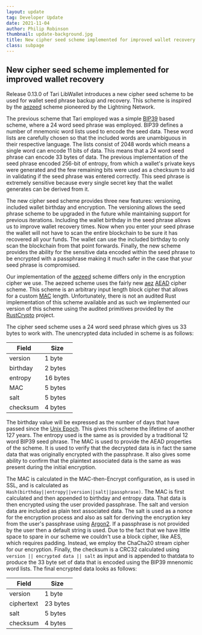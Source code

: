 ```yaml
---
layout: update
tag: Developer Update
date: 2021-11-04
author: Philip Robinson
thumbnail: update-background.jpg
title: New cipher seed scheme implemented for improved wallet recovery
class: subpage
---
```


## New cipher seed scheme implemented for improved wallet recovery

Release 0.13.0 of Tari LibWallet introduces a new cipher seed scheme to be used for wallet seed phrase backup and
recovery. This scheme is inspired by the [aezeed](https://github.com/lightningnetwork/lnd/tree/master/aezeed) scheme
pioneered by the Lightning Network.

The previous scheme that Tari employed was a simple [BIP39](https://github.com/bitcoin/bips/blob/master/bip-0039.mediawiki)
based scheme, where a 24 word seed phrase was employed. BIP39 defines a number of mnemonic word lists used to encode the
seed data. These word lists are carefully chosen so that the included words are unambiguous in their respective language.
The lists consist of 2048 words which means a single word can encode 11 bits of data. This means that a 24 word seed
phrase can encode 33 bytes of data. The previous implementation of the seed phrase encoded 256-bit of entropy, from
which a wallet's private keys were generated and the few remaining bits were used as a checksum to aid in validating if
the seed phrase was entered correctly. This seed phrase is extremely sensitive because every single secret key that the
wallet generates can be derived from it.

The new cipher seed scheme provides three new features: versioning, included wallet birthday and encryption. The
versioning allows the seed phrase scheme to be upgraded in the future while maintaining support for previous iterations.
Including the wallet birthday in the seed phrase allows us to improve wallet recovery times. Now when you enter your seed
phrase the wallet will not have to scan the entire blockchain to be sure it has recovered all your funds. The wallet
can use the included birthday to only scan the blockchain from that point forwards. Finally, the new scheme provides the
ability for the sensitive data encoded within the seed phrase to be encrypted with a passphrase making it much safer in
the case that your seed phrase is compromised.

Our implementation of the [aezeed](https://github.com/lightningnetwork/lnd/tree/master/aezeed) scheme differs only in the
encryption cipher we use. The aezeed scheme uses the fairly new [aez](https://web.cs.ucdavis.edu/~rogaway/aez/)
[AEAD](https://en.wikipedia.org/wiki/Authenticated_encryption) cipher scheme. This scheme is an arbitrary input length
block cipher that allows for a custom [MAC](https://en.wikipedia.org/wiki/Message_authentication_code) length. Unfortunately,
there is not an audited Rust implementation of this scheme available and as such we implemented our version of this scheme
using the audited primitives provided by the [RustCrypto](https://github.com/RustCrypto) project.

The cipher seed scheme uses a 24 word seed phrase which gives us 33 bytes to work with. The unencrypted data included in
scheme is as follows:

| Field    | Size     |
| -------- | -------- |
| version  | 1 byte   |
| birthday | 2 bytes  |
| entropy  | 16 bytes |
| MAC      | 5 bytes  |
| salt     | 5 bytes  |
| checksum | 4 bytes  |

The birthday value will be expressed as the number of days that have passed since the [Unix Epoch](https://en.wikipedia.org/wiki/Unix_time).
This gives this scheme the lifetime of another 127 years. The entropy used is the same as is provided by a traditional
12 word BIP39 seed phrase. The MAC is used to provide the AEAD properties of the scheme. It is used to verify that the
decrypted data is in fact the same data that was originally encrypted with the passphrase. It also gives some ability to
confirm that the plaintext associated data is the same as was present during the initial encryption.

The MAC is calculated in the MAC-then-Encrypt configuration, as is used in SSL, and is calculated as
`Hash(birthday||entropy||version||salt||passphrase)`. The MAC is first calculated and then appended to birthday and
entropy data. That data is then encrypted using the user provided passphrase. The salt and version data are included as
plain text associated data. The salt is used as a nonce for the encryption process and also as salt for deriving the
encryption key from the user's passphrase using [Argon2](https://en.wikipedia.org/wiki/Argon2). If a passphrase is not
provided by the user then a default string is used. Due to the fact that we have little space to spare in our scheme we
couldn't use a block cipher, like AES, which requires padding. Instead, we employ the ChaCha20 stream cipher for our
encryption. Finally, the checksum is a CRC32 calculated using `version || encrypted data || salt` as input and is
appended to thatdata to produce the 33 byte set of data that is encoded using the BIP39 mnenomic word lists. The final
encrypted data looks as follows:

| Field      | Size     |
| ---------- | -------- |
| version    | 1 byte   |
| ciphertext | 23 bytes |
| salt       | 5 bytes  |
| checksum   | 4 bytes  |
